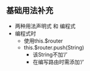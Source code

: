 ## 基础用法补充
+ 两种用法声明式 和 编程式
+ 编程式时
    + 使用this.$router
    + this.$router.push(String)
        + 该String不加‘/’
        + 在编写路由时需添加‘/’